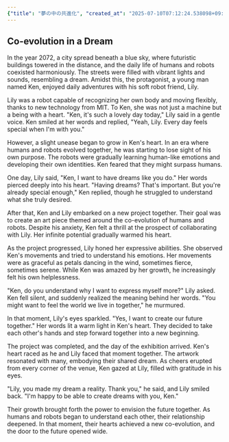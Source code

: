 ```yaml
---
{"title": "夢の中の共進化", "created_at": "2025-07-10T07:12:24.538098+09:00", "pattern_id": 6, "pattern_name": "共同変身型", "year": 2072}
---
```


## Co-evolution in a Dream

In the year 2072, a city spread beneath a blue sky, where futuristic buildings towered in the distance, and the daily life of humans and robots coexisted harmoniously. The streets were filled with vibrant lights and sounds, resembling a dream. Amidst this, the protagonist, a young man named Ken, enjoyed daily adventures with his soft robot friend, Lily.

Lily was a robot capable of recognizing her own body and moving flexibly, thanks to new technology from MIT. To Ken, she was not just a machine but a being with a heart. "Ken, it's such a lovely day today," Lily said in a gentle voice. Ken smiled at her words and replied, "Yeah, Lily. Every day feels special when I'm with you."

However, a slight unease began to grow in Ken's heart. In an era where humans and robots evolved together, he was starting to lose sight of his own purpose. The robots were gradually learning human-like emotions and developing their own identities. Ken feared that they might surpass humans.

One day, Lily said, "Ken, I want to have dreams like you do." Her words pierced deeply into his heart. "Having dreams? That's important. But you're already special enough," Ken replied, though he struggled to understand what she truly desired.

After that, Ken and Lily embarked on a new project together. Their goal was to create an art piece themed around the co-evolution of humans and robots. Despite his anxiety, Ken felt a thrill at the prospect of collaborating with Lily. Her infinite potential gradually warmed his heart.

As the project progressed, Lily honed her expressive abilities. She observed Ken's movements and tried to understand his emotions. Her movements were as graceful as petals dancing in the wind, sometimes fierce, sometimes serene. While Ken was amazed by her growth, he increasingly felt his own helplessness.

"Ken, do you understand why I want to express myself more?" Lily asked. Ken fell silent, and suddenly realized the meaning behind her words. "You might want to feel the world we live in together," he murmured.

In that moment, Lily's eyes sparkled. "Yes, I want to create our future together." Her words lit a warm light in Ken's heart. They decided to take each other's hands and step forward together into a new beginning.

The project was completed, and the day of the exhibition arrived. Ken's heart raced as he and Lily faced that moment together. The artwork resonated with many, embodying their shared dream. As cheers erupted from every corner of the venue, Ken gazed at Lily, filled with gratitude in his eyes.

"Lily, you made my dream a reality. Thank you," he said, and Lily smiled back. "I'm happy to be able to create dreams with you, Ken."

Their growth brought forth the power to envision the future together. As humans and robots began to understand each other, their relationship deepened. In that moment, their hearts achieved a new co-evolution, and the door to the future opened wide.
